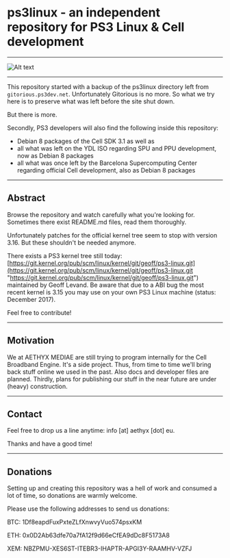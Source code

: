 # ps3linux - an independent repository for PS3 Linux & Cell development

---

![Alt text](https://aethyx.eu/wp-content/uploads/linuxonps3.jpg?raw=true "PS3 Linux FTW!")

---

This repository started with a backup of the ps3linux directory left from `gitorious.ps3dev.net`. Unfortunately Gitorious is no more. So what we try here is to preserve what was left before the site shut down.

But there is more.

Secondly, PS3 developers will also find the following inside this repository:

* Debian 8 packages of the Cell SDK 3.1 as well as
* all what was left on the YDL ISO regarding SPU and PPU development, now as Debian 8 packages
* all what was once left by the Barcelona Supercomputing Center regarding official Cell development, also as Debian 8 packages

---

## Abstract

Browse the repository and watch carefully what you're looking for. Sometimes there exist README.md files, read them thoroughly.

Unfortunately patches for the official kernel tree seem to stop with version 3.16. But these shouldn't be needed anymore.

There exists a PS3 kernel tree still today: [https://git.kernel.org/pub/scm/linux/kernel/git/geoff/ps3-linux.git](https://git.kernel.org/pub/scm/linux/kernel/git/geoff/ps3-linux.git "https://git.kernel.org/pub/scm/linux/kernel/git/geoff/ps3-linux.git") maintained by Geoff Levand.
Be aware that due to a ABI bug the most recent kernel is 3.15 you may use on your own PS3 Linux machine (status: December 2017).

Feel free to contribute!

---

## Motivation

We at AETHYX MEDIAE are still trying to program internally for the Cell Broadband Engine. It's a side project.
Thus, from time to time we'll bring back stuff online we used in the past. Also docs and developer files are planned.
Thirdly, plans for publishing our stuff in the near future are under (heavy) construction.

---

## Contact

Feel free to drop us a line anytime: info [at] aethyx [dot] eu.

Thanks and have a good time!

---

## Donations

Setting up and creating this repository was a hell of work and consumed a lot of time, so donations are warmly welcome.

Please use the following addresses to send us donations:

BTC: 1Df8eapdFuxPxteZLfXnwvyVuo574psxKM

ETH: 0x0D2Ab63dfe70a7fA12f9d66eCfEA9dDc8F5173A8

XEM: NBZPMU-XES6ST-ITEBR3-IHAPTR-APGI3Y-RAAMHV-VZFJ

